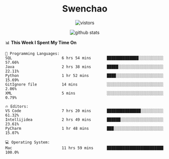 <h1 align="center">Swenchao</h3>

<p align="center">
  <img src="https://visitor-badge.glitch.me/badge?page_id=Swenchao" alt="vistors" />
</p>

<p align="center">
  <img src="https://github-readme-stats.vercel.app/api?username=Swenchao&count_private=true&show_icons=true&theme=vue-dark&hide_title=true" alt="github stats" />
</p>

<!--START_SECTION:waka-->
📊 **This Week I Spent My Time On** 

```text
💬 Programming Languages: 
SQL                      6 hrs 54 mins       ██████████████░░░░░░░░░░░   57.66% 
Java                     2 hrs 38 mins       █████░░░░░░░░░░░░░░░░░░░░   22.11% 
Python                   1 hr 52 mins        ████░░░░░░░░░░░░░░░░░░░░░   15.69% 
GitIgnore file           14 mins             ░░░░░░░░░░░░░░░░░░░░░░░░░   2.06% 
XML                      5 mins              ░░░░░░░░░░░░░░░░░░░░░░░░░   0.79%

🔥 Editors: 
VS Code                  7 hrs 20 mins       ███████████████░░░░░░░░░░   61.32% 
Intellijidea             2 hrs 49 mins       ██████░░░░░░░░░░░░░░░░░░░   23.61% 
PyCharm                  1 hr 48 mins        ███░░░░░░░░░░░░░░░░░░░░░░   15.07%

💻 Operating System: 
Mac                      11 hrs 59 mins      █████████████████████████   100.0%

```


<!--END_SECTION:waka-->
